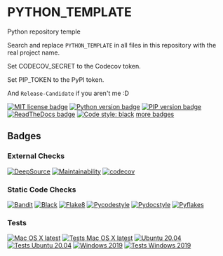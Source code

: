 # PYTHON_TEMPLATE

Python repository temple

Search and replace `PYTHON_TEMPLATE` in all files in this repository with the real project name.

Set CODECOV_SECRET to the Codecov token.

Set PIP_TOKEN to the PyPI token.

And ``Release-Candidate`` if you aren't me :D

[![MIT license badge](https://img.shields.io/github/license/Release-Candidate/PYTHON_TEMPLATE)](https://github.com/Release-Candidate/PYTHON_TEMPLATE/blob/main/LICENSE)
[![Python version badge](https://img.shields.io/pypi/pyversions/PYTHON_TEMPLATE)](https://www.python.org/downloads/)
[![PIP version badge](https://img.shields.io/pypi/v/PYTHON_TEMPLATE)](https://pypi.org/project/PYTHON_TEMPLATE/)
[![ReadTheDocs badge](https://readthedocs.org/projects/PYTHON_TEMPLATE/badge/?version=latest)](https://PYTHON_TEMPLATE.readthedocs.io/en/latest/?badge=latest)
[![Code style: black](https://img.shields.io/badge/code%20style-black-000000.svg)](https://github.com/psf/black)
[more badges](#badges)

## Badges

### External Checks

[![DeepSource](https://deepsource.io/gh/Release-Candidate/PYTHON_TEMPLATE.svg/?label=active+issues&show_trend=true)](https://deepsource.io/gh/Release-Candidate/PYTHON_TEMPLATE/?ref=repository-badge)
[![Maintainability](https://api.codeclimate.com/v1/badges/023820a03165a9846d8c/maintainability)](https://codeclimate.com/github/Release-Candidate/PYTHON_TEMPLATE/maintainability)
[![codecov](https://codecov.io/gh/Release-Candidate/PYTHON_TEMPLATE/branch/main/graph/badge.svg?token=VAYTZWLGPO)](https://codecov.io/gh/Release-Candidate/PYTHON_TEMPLATE)

### Static Code Checks

[![Bandit](https://github.com/Release-Candidate/PYTHON_TEMPLATE/actions/workflows/bandit.yml/badge.svg)](https://github.com/Release-Candidate/PYTHON_TEMPLATE/actions/workflows/bandit.yml)
[![Black](https://github.com/Release-Candidate/PYTHON_TEMPLATE/actions/workflows/black.yml/badge.svg)](https://github.com/Release-Candidate/PYTHON_TEMPLATE/actions/workflows/black.yml)
[![Flake8](https://github.com/Release-Candidate/PYTHON_TEMPLATE/actions/workflows/flake8.yml/badge.svg)](https://github.com/Release-Candidate/PYTHON_TEMPLATE/actions/workflows/flake8.yml)
[![Pycodestyle](https://github.com/Release-Candidate/PYTHON_TEMPLATE/actions/workflows/pycodestyle.yml/badge.svg)](https://github.com/Release-Candidate/PYTHON_TEMPLATE/actions/workflows/pycodestyle.yml)
[![Pydocstyle](https://github.com/Release-Candidate/PYTHON_TEMPLATE/actions/workflows/pydocstyle.yml/badge.svg)](https://github.com/Release-Candidate/PYTHON_TEMPLATE/actions/workflows/pydocstyle.yml)
[![Pyflakes](https://github.com/Release-Candidate/PYTHON_TEMPLATE/actions/workflows/pyflakes.yml/badge.svg)](https://github.com/Release-Candidate/PYTHON_TEMPLATE/actions/workflows/pyflakes.yml)

### Tests

[![Mac OS X latest](https://github.com/Release-Candidate/PYTHON_TEMPLATE/actions/workflows/osx.yml/badge.svg)](https://github.com/Release-Candidate/PYTHON_TEMPLATE/actions/workflows/osx.yml)
[![Tests Mac OS X latest](https://github.com/Release-Candidate/PYTHON_TEMPLATE/actions/workflows/osx_test.yml/badge.svg)](https://github.com/Release-Candidate/PYTHON_TEMPLATE/actions/workflows/osx_test.yml)
[![Ubuntu 20.04](https://github.com/Release-Candidate/PYTHON_TEMPLATE/actions/workflows/linux.yml/badge.svg)](https://github.com/Release-Candidate/PYTHON_TEMPLATE/actions/workflows/linux.yml)
[![Tests Ubuntu 20.04](https://github.com/Release-Candidate/PYTHON_TEMPLATE/actions/workflows/linux_test.yml/badge.svg)](https://github.com/Release-Candidate/PYTHON_TEMPLATE/actions/workflows/linux_test.yml)
[![Windows 2019](https://github.com/Release-Candidate/PYTHON_TEMPLATE/actions/workflows/windows.yml/badge.svg)](https://github.com/Release-Candidate/PYTHON_TEMPLATE/actions/workflows/windows.yml)
[![Tests Windows 2019](https://github.com/Release-Candidate/PYTHON_TEMPLATE/actions/workflows/windows_test.yml/badge.svg)](https://github.com/Release-Candidate/PYTHON_TEMPLATE/actions/workflows/windows_test.yml)
